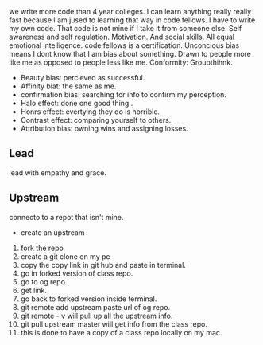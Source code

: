 we write more code than 4 year colleges. I can learn anything really really fast because I am jused to learning that way in 
code fellows. I have to write my own code. That code is not mine if I take it from someone else. Self awareness and self regulation. Motivation. And social skills. All equal emotional intelligence. code fellows is a certification. Unconcious bias means I dont know that I am bias about something. Drawn to people more like me as opposed to people less like me.
Conformity: Groupthihnk. 
- Beauty bias: percieved as successful. 
- Affinity biat: the same as me.
- confirmation bias: searching for info to confirm my perception.
- Halo effect: done one good thing .
- Honrs effect: evertying they do is horrible.
- Contrast effect: comparing yourself to others.
- Attribution bias: owning wins and assigning losses.
## Lead
lead with empathy and grace. 
## Upstream
connecto to a repot that isn't mine.
- create an upstream
1. fork the repo
1. create a git clone on my pc
1. copy the copy link in git hub and paste in terminal.
1. go in forked version of class repo.
1. go to og repo. 
1. get link.
1. go back to forked version inside terminal.
1. git remote add upstream paste url of og repo.
1. git remote - v will pull up all the upstream info.
1. git pull upstream master will get info from the class repo.
1. this is done to have a copy of a class repo locally on my mac. 
